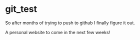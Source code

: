 # git_test

So after months of trying to push to github I finally figure it out.

A personal website to come in the next few weeks!